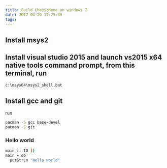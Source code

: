 ```yaml
---
title: Build ChezScheme on windows 7
date: 2017-04-20 12:29:39
tags:
---
```



## Install msys2


## Install visual studio 2015 and launch vs2015 x64 native tools command prompt, from this terminal, run 
``` bash
c:\msys64\msys2_shell.bat
```

## Install gcc and git

run 
``` bash
pacman -S gcc base-devel
pacman -S git
```



### Hello world 

``` bash
main :: IO ()
main = do
  putStrLn "Hello world"
```